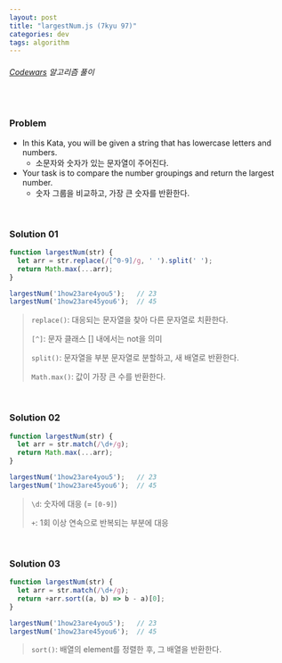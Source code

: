 ```yaml
---
layout: post
title: "largestNum.js (7kyu 97)"
categories: dev
tags: algorithm
---
```


###### [Codewars](https://www.codewars.com) 알고리즘 풀이

<br>

### Problem

- In this Kata, you will be given a string that has lowercase letters and numbers.
  - 소문자와 숫자가 있는 문자열이 주어진다.
- Your task is to compare the number groupings and return the largest number.
  - 숫자 그룹을 비교하고, 가장 큰 숫자를 반환한다.

<br>

### Solution 01

```js
function largestNum(str) {
  let arr = str.replace(/[^0-9]/g, ' ').split(' ');
  return Math.max(...arr);
}

largestNum('1how23are4you5');   // 23
largestNum('1how23are45you6');  // 45
```

> `replace()`: 대응되는 문자열을 찾아 다른 문자열로 치환한다.
>
> `[^]`: 문자 클래스 [] 내에서는 not을 의미
>
> `split()`: 문자열을 부분 문자열로 분할하고, 새 배열로 반환한다.
>
> `Math.max()`: 값이 가장 큰 수를 반환한다.

<br>

### Solution 02

```js
function largestNum(str) {
  let arr = str.match(/\d+/g);
  return Math.max(...arr);
}

largestNum('1how23are4you5');   // 23
largestNum('1how23are45you6');  // 45
```

> `\d`: 숫자에 대응 (= `[0-9]`)
>
> `+`: 1회 이상 연속으로 반복되는 부분에 대응

<br>

### Solution 03

```js
function largestNum(str) {
  let arr = str.match(/\d+/g);
  return +arr.sort((a, b) => b - a)[0];
}

largestNum('1how23are4you5');   // 23
largestNum('1how23are45you6');  // 45
```

> `sort()`: 배열의 element를 정렬한 후, 그 배열을 반환한다.

<br>

<br>